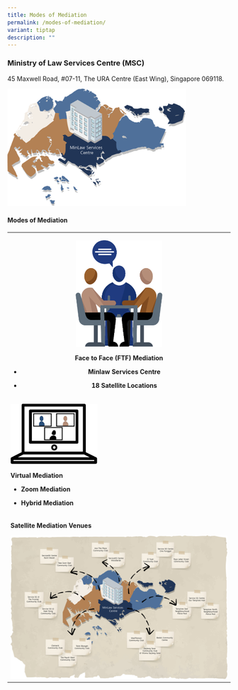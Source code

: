 ```yaml
---
title: Modes of Mediation
permalink: /modes-of-mediation/
variant: tiptap
description: ""
---
```

<h3>Ministry of Law Services Centre (MSC)</h3>
<p>45 Maxwell Road, #07-11, The URA Centre (East Wing), Singapore 069118.</p>
<p></p>
<div class="isomer-image-wrapper">
<img style="width: 80%;" height="auto" width="100%" alt="" src="/images/Web Revamp pics/URA.png">
</div>
<p></p>
<h4>Modes of Mediation</h4>
<table style="minWidth: 75px">
<colgroup>
<col>
<col>
<col>
</colgroup>
<tbody>
<tr>
<th rowspan="4" colspan="3">
<p></p>
<div class="isomer-image-wrapper">
<img style="width: 40%;" height="auto" width="100%" alt="" src="/images/Web Revamp pics/Facetoface.png">
</div>
<p><strong>Face to Face (FTF) Mediation</strong>
</p>
<ul data-tight="true" class="tight">
<li>
<p>Minlaw Services Centre</p>
</li>
<li>
<p>18 Satellite Locations</p>
</li>
</ul>
</th>
</tr>
<tr></tr>
<tr></tr>
<tr></tr>
<tr>
<td rowspan="2" colspan="3">
<p></p>
<div class="isomer-image-wrapper">
<img style="width: 40%;" height="auto" width="100%" alt="" src="/images/Web Revamp pics/Virtual.png">
</div>
<p><strong>Virtual Mediation</strong>
</p>
<ul data-tight="true" class="tight">
<li>
<p><strong>Zoom Mediation</strong>
</p>
</li>
<li>
<p><strong>Hybrid Mediation</strong>
</p>
</li>
</ul>
</td>
</tr>
<tr></tr>
<tr>
<td rowspan="1" colspan="3">
<p><strong>Satellite Mediation Venues</strong>
</p>
<div class="isomer-image-wrapper">
<img style="width: 100%" height="auto" width="100%" alt="" src="/images/Web Revamp pics/SATELLITE_MEDIATION_CENTRE_2025.png">
</div>
</td>
</tr>
</tbody>
</table>
<p></p>